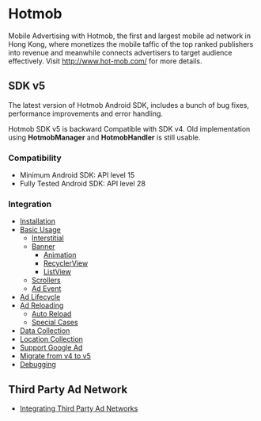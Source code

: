 # Hotmob
Mobile Advertising with Hotmob, the first and largest mobile ad network in Hong Kong, where monetizes the mobile taffic of the top ranked publishers into revenue and meanwhile connects advertisers to target audience effectively.
Visit http://www.hot-mob.com/ for more details.

## SDK v5
The latest version of Hotmob Android SDK, includes a bunch of bug fixes, performance improvements and error handling.

Hotmob SDK v5 is backward Compatible with SDK v4. Old implementation using **HotmobManager** and **HotmobHandler** is still usable.

### Compatibility
* Minimum Android SDK: API level 15
* Fully Tested Android SDK: API level 28

### Integration
* [Installation](https://github.com/hotmobmobile/hotmob-android-sdk/wiki/Installation-v5)
* [Basic Usage](https://github.com/hotmobmobile/hotmob-android-sdk/wiki/Basic-Usage-v5)
  * [Interstitial](https://github.com/hotmobmobile/hotmob-android-sdk/wiki/Basic-Usage-v5#interstitial)
  * [Banner](https://github.com/hotmobmobile/hotmob-android-sdk/wiki/Basic-Usage-v5#banner)
    * [Animation](https://github.com/hotmobmobile/hotmob-android-sdk/wiki/Basic-Usage-v5#animation)
    * [RecyclerView](https://github.com/hotmobmobile/hotmob-android-sdk/wiki/Basic-Usage-v5#recyclerview)
    * [ListView](https://github.com/hotmobmobile/hotmob-android-sdk/wiki/Basic-Usage-v5#listview)
  * [Scrollers](https://github.com/hotmobmobile/hotmob-android-sdk/wiki/Basic-Usage-v5#scrollers)
  * [Ad Event](https://github.com/hotmobmobile/hotmob-android-sdk/wiki/Basic-Usage-v5#ad-event-listener)
* [Ad Lifecycle](https://github.com/hotmobmobile/hotmob-android-sdk/wiki/Ad-Lifecycle-v5)
* [Ad Reloading](https://github.com/hotmobmobile/hotmob-android-sdk/wiki/Ad-Reloading-v5)
  * [Auto Reload](https://github.com/hotmobmobile/hotmob-android-sdk/wiki/Ad-Reloading-v5#auto-reload)
  * [Special Cases](https://github.com/hotmobmobile/hotmob-android-sdk/wiki/Special-Cases-Handling-v5)
* [Data Collection](https://github.com/hotmobmobile/hotmob-android-sdk/wiki/Data-Collection-v5)
* [Location Collection](https://github.com/hotmobmobile/hotmob-android-sdk/wiki/Location-Collection-v5)
* [Support Google Ad](https://github.com/hotmobmobile/hotmob-android-sdk/wiki/Support-Google-Ad)
* [Migrate from v4 to v5](https://github.com/hotmobmobile/hotmob-android-sdk/wiki/Migrate-from-v4-to-v5)
* [Debugging](https://github.com/hotmobmobile/hotmob-android-sdk/wiki/Debugging-v5)

## Third Party Ad Network
* [Integrating Third Party Ad Networks](https://github.com/hotmobmobile/hotmob-android-sdk/wiki/Integrating-Third-Party-Ad-Network-for-Android)